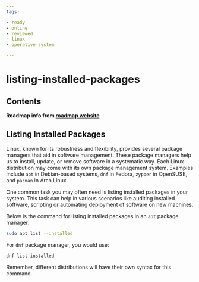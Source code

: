 ```yaml
---
tags:

- ready
- online
- reviewed
- linux
- operative-system

---
```


# listing-installed-packages

## Contents

__Roadmap info from [roadmap website](https://roadmap.sh/linux/package-management/listing-installed-packages)__

## Listing Installed Packages

Linux, known for its robustness and flexibility, provides several package managers that aid in software management. These package managers help us to install, update, or remove software in a systematic way. Each Linux distribution may come with its own package management system. Examples include `apt` in Debian-based systems, `dnf` in Fedora, `zypper` in OpenSUSE, and `pacman` in Arch Linux.

One common task you may often need is listing installed packages in your system. This task can help in various scenarios like auditing installed software, scripting or automating deployment of software on new machines.

Below is the command for listing installed packages in an `apt` package manager:

```bash
sudo apt list --installed

```

For `dnf` package manager, you would use:

```bash
dnf list installed

```

Remember, different distributions will have their own syntax for this command.
